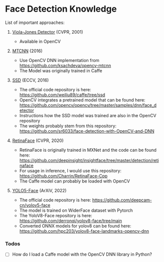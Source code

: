# Face Detection Knowledge

List of important approaches:

1. [Viola-Jones Detector](https://ieeexplore.ieee.org/document/990517) (CVPR, 2001)
    - Available in OpenCV

2. [MTCNN](https://ieeexplore.ieee.org/document/7553523) (2016)
    - Use OpenCV DNN implementation from <https://github.com/ksachdeva/opencv-mtcnn>
    - The Model was originally trained in Caffe

3. [SSD](http://arxiv.org/abs/1512.02325) (ECCV, 2016)
    - The official code repository is here: <https://github.com/weiliu89/caffe/tree/ssd>
    - OpenCV integrates a pretrained model that can be found here: <https://github.com/opencv/opencv/tree/master/samples/dnn/face_detector>
    - Instructions how the SSD model was trained are also in the OpenCV repository
    - The weights probably stem from this repository: <https://github.com/sr6033/face-detection-with-OpenCV-and-DNN>

4. [RetinaFace](https://openaccess.thecvf.com/content_CVPR_2020/html/Deng_RetinaFace_Single-Shot_Multi-Level_Face_Localisation_in_the_Wild_CVPR_2020_paper.html) (CVPR, 2020)
    - RetinaFace is originally trained in MXNet and the code can be found here: <https://github.com/deepinsight/insightface/tree/master/detection/retinaface>
    - For usage in inference, I would use this repository: <https://github.com/Charrin/RetinaFace-Cpp>
    - The Caffe model can probably be loaded with OpenCV

5. [YOLO5-Face](http://arxiv.org/abs/2105.12931) (ArXiV, 2022)
    - The official code repository is here: <https://github.com/deepcam-cn/yolov5-face>
    - The model is trained on WiderFace dataset with Pytorch
    - The YoloV8-Face repository is here: <https://github.com/derronqi/yolov8-face/tree/main>
    - Converted ONNX models for yolov8 can be found here: <https://github.com/hpc203/yolov8-face-landmarks-opencv-dnn>

### Todos

- [ ] How do I load a Caffe model with the OpenCV DNN library in Python?
